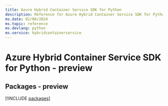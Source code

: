 ```yaml
---
title: Azure Hybrid Container Service SDK for Python
description: Reference for Azure Hybrid Container Service SDK for Python
ms.date: 02/08/2024
ms.topic: reference
ms.devlang: python
ms.service: hybridcontainerservice
---
```

# Azure Hybrid Container Service SDK for Python - preview
## Packages - preview
[!INCLUDE [packages](hybrid-container-service-index.md)]
